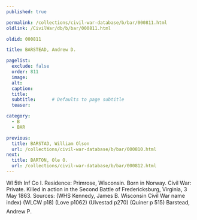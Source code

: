 ```yaml
---
published: true

permalink: /collections/civil-war-database/b/bar/000811.html
oldlink: /CivilWar/db/b/bar/000811.html

oldid: 000811

title: BARSTEAD, Andrew D.

pagelist:
  exclude: false
  order: 811
  image: 
  alt:
  caption:
  title:
  subtitle:      # Defaults to page subtitle
  teaser:

category: 
  - B 
  - BAR

previous:
  title: BARSTAD, William Olson
  url: /collections/civil-war-database/b/bar/000810.html  
next:
  title: BARTON, Ole O.
  url: /collections/civil-war-database/b/bar/000812.html   
---
```

WI 5th Inf Co I. Residence: Primrose, Wisconsin. Born in Norway. Civil War: Private. Killed in action in the Second Battle of Fredericksburg, Virginia, 3 May 1863. Sources: (WHS Kennedy, James B. Wisconsin Civil War name index) (WLCW p18) (Love p1062) (Ulvestad p270) (Quiner p 515) &#147;Barstead, Andrew P&#148;.